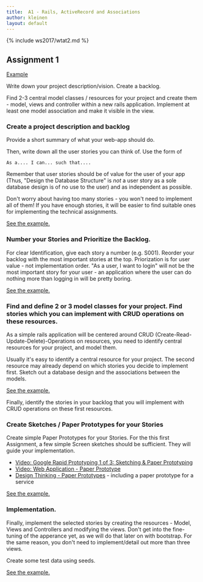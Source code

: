 ```yaml
---
title:  A1 - Rails, ActiveRecord and Associations
author: kleinen
layout: default
---
```

{% include ws2017/wtat2.md %}

## Assignment 1

[Example](../a1-activerecord-example)

Write down your project description/vision. Create a backlog.

Find 2-3 central model classes / resources for your
project and create them - model, views and controller within a new rails application.
Implement at least one model association and make it visible in the view.


### Create a project description and backlog

Provide a short summary of what your web-app should do.

Then, write down all the user stories you can think of. Use the form of

    As a.... I can... such that....

Remember that user stories should be of value for the user of your app (Thus,
"Design the Database Structure" is *not* a user story as a sole database design is
of no use to the user) and as independent as possible.

Don't worry about having too many stories - you won't need to implement all of them!
If you have enough stories, it will be easier to find suitable ones for implementing the technical assignments.

[See the example.](../a1-activerecord-example/index.html#create-a-project-description-and-backlog)

### Number your Stories and Prioritize the Backlog.

For clear Identification, give each story a number (e.g. S001). Reorder your backlog with the most important stories at the top. Priorization is for user value - not implementation order. "As a user, I want to login" will not be the most important story for your user - an application where the user can do nothing more than logging in will be pretty boring.

[See the example.](../a1-activerecord-example/index.html#number-your-stories-and-prioritize-the-backlog)

### Find and define 2 or 3 model classes for your project. Find stories which you can implement with CRUD operations on these resources.

As a simple rails application will be centered around CRUD (Create-Read-Update-Delete)-Operations on resources, you need to identify central resources for your project, and model them.

Usually it's easy to identify a central resource for your project. The second resource may already depend on which stories you decide to implement first.
Sketch out a database design and the associations between the models.

[See the example.](../a1-activerecord-example/index.html#find-and-define-2-or-3-model-classes-for-your-project-identify-stories-which-you-can-implement-with-crud-operations-on-these-resources)

Finally, identify the stories in your backlog that you will implement with CRUD operations on these first resources.

### Create Sketches / Paper Prototypes for your Stories

Create simple Paper Prototypes for your Stories. For the this first Assignment, a few simple Screen sketches should be sufficient. They will guide your implementation.

* [Video: Google Rapid Prototyping 1 of 3: Sketching & Paper Prototyping](https://www.youtube.com/watch?v=JMjozqJS44M)
* [Video: Web Application - Paper Prototype](https://www.youtube.com/watch?v=mH2IlUwWT3w)
* [Design Thinking - Paper Prototypes](https://www.youtube.com/watch?v=85muhAaySps) - including a paper prototype for a service

[See the example.](../a1-activerecord-example/index.html#sketch--paper-prototype)


### Implementation.

Finally, implement the selected stories by creating the resources - Model, Views and Controllers
and modifying the views. Don't get into the fine-tuning of the apperance yet, as we will do that later on with bootstrap. For the same reason, you don't need to implement/detail out more than three views.

Create some test data using seeds.

[See the example.](../a1-activerecord-example/index.html#implementation)
